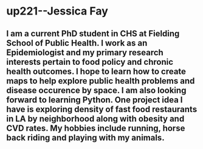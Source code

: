 # up221--Jessica Fay
## I am a current PhD student in CHS at Fielding School of Public Health. I work as an Epidemiologist and my primary research interests pertain to food policy and chronic health outcomes. I hope to learn how to create maps to help explore public health problems and disease occurence by space. I am also looking forward to learning Python. One project idea I have is exploring density of fast food restaurants in LA by neighborhood along with obesity and CVD rates. My hobbies include running, horse back riding and playing with my animals.
